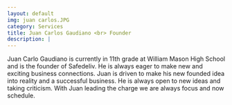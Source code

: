 ```yaml
---
layout: default
img: juan carlos.JPG
category: Services
title: Juan Carlos Gaudiano <br> Founder
description: |
---
```

  Juan Carlo Gaudiano is currently in 11th grade at William Mason High School and is the founder of Safedeliv. He is always eager to make new and exciting business connections. Juan is driven to make his new founded idea into reality and a successful business. He is always open to new ideas and taking criticism. With Juan leading the charge we are always focus and now schedule.
